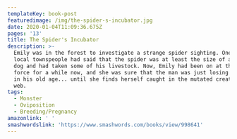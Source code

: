 ```yaml
---
templateKey: book-post
featuredimage: /img/the-spider-s-incubator.jpg
date: 2020-01-04T11:09:36.675Z
pages: '13'
title: The Spider's Incubator
description: >-
  Emily was in the forest to investigate a strange spider sighting. One of the
  local townspeople had said that the spider was at least the size of a small
  dog and had taken some of his livestock. Now, Emily had been on at the county
  force for a while now, and she was sure that the man was just losing his mind
  in his old age... until she finds herself caught in the mutated creature’s
  web.
tags:
  - Monster
  - Oviposition
  - Breeding/Pregnancy
amazonlink: ' '
smashwordslink: 'https://www.smashwords.com/books/view/998641'
---
```



